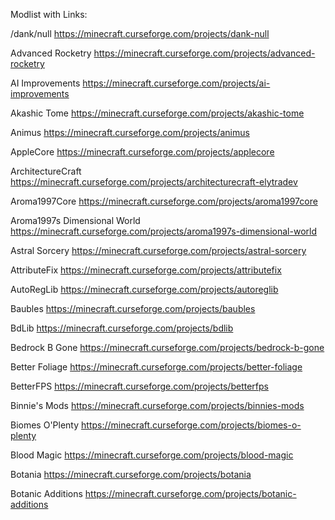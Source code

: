 Modlist with Links:

/dank/null
https://minecraft.curseforge.com/projects/dank-null

Advanced Rocketry
https://minecraft.curseforge.com/projects/advanced-rocketry

AI Improvements
https://minecraft.curseforge.com/projects/ai-improvements

Akashic Tome
https://minecraft.curseforge.com/projects/akashic-tome

Animus
https://minecraft.curseforge.com/projects/animus

AppleCore
https://minecraft.curseforge.com/projects/applecore

ArchitectureCraft
https://minecraft.curseforge.com/projects/architecturecraft-elytradev

Aroma1997Core
https://minecraft.curseforge.com/projects/aroma1997core

Aroma1997s Dimensional World
https://minecraft.curseforge.com/projects/aroma1997s-dimensional-world

Astral Sorcery
https://minecraft.curseforge.com/projects/astral-sorcery

AttributeFix
https://minecraft.curseforge.com/projects/attributefix

AutoRegLib
https://minecraft.curseforge.com/projects/autoreglib

Baubles
https://minecraft.curseforge.com/projects/baubles

BdLib
https://minecraft.curseforge.com/projects/bdlib

Bedrock B Gone
https://minecraft.curseforge.com/projects/bedrock-b-gone

Better Foliage
https://minecraft.curseforge.com/projects/better-foliage

BetterFPS
https://minecraft.curseforge.com/projects/betterfps

Binnie's Mods
https://minecraft.curseforge.com/projects/binnies-mods

Biomes O'Plenty
https://minecraft.curseforge.com/projects/biomes-o-plenty

Blood Magic
https://minecraft.curseforge.com/projects/blood-magic

Botania
https://minecraft.curseforge.com/projects/botania

Botanic Additions
https://minecraft.curseforge.com/projects/botanic-additions
